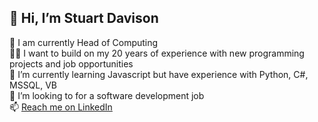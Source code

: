 <h2>👋 Hi, I’m Stuart Davison</h2>

👀 I am currently Head of Computing<br>
👨‍💼 I want to build on my 20 years of experience with new programming projects and job opportunities<br>
🌱 I’m currently learning Javascript but have experience with Python, C#, MSSQL, VB<br>
💞️ I’m looking to for a software development job<br>
📫 [Reach me on LinkedIn](https://www.linkedin.com/in/stuart-davison-67b6a331/)<br>
<br>
